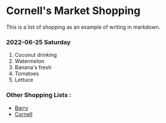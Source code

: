 # Cornell's  Market Shopping

This is a list of shopping as an example of writing in markdown.

### 2022-06-25 Saturday 
1. Coconut drinking 
2. Watermelon
3. Banana's fresh
4. Tomatoes
5. Lettuce

### Other Shopping Lists :

* [Barry](../../barry/Market.md)
* [Cornell](../../Cornell/Market.md)
